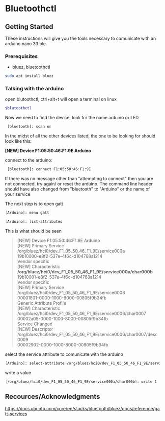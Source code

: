 
# Bluetoothctl

## Getting Started

These instructions will give you the tools necessary to comunicate with an arduino nano 33 ble.

### Prerequisites

- bluez, bluetoothctl

```bash
sudo apt install bluez
```

### Talking with the arduino


open blutoothctl, ctrl+alt+t will open a terminal on linux

```bash
$blutoothctl
```


Now we need to find the device, look for the name arduino or LED

```bash
 [bluetooth]: scan on
```

In the midst of all the other devices listed, the one to be looking for should look like this:

**[NEW] Device F1:05:50:46:F1:9E Arduino**  


connect to the arduino:

```bash
 [bluetooth]: connect F1:05:50:46:F1:9E
```

If there was no message other than "attempting to connect" then you are not connected, try again/ or reset the arduino.
The command line header should have also changed from "bluetooth" to "Arduino" or the name of your service

The next step is to open gatt

```bash
[Arduino]: menu gatt
```

```bash
[Arduino]: list-attributes
```

This is what should be seen

> [NEW] Device F1:05:50:46:F1:9E Arduino  
> [NEW] Primary Service  
>	/org/bluez/hci0/dev_F1_05_50_46_F1_9E/service000a  
>	19b10000-e8f2-537e-4f6c-d104768a1214  
>	Vendor specific  
> [NEW] Characteristic  
>	**/org/bluez/hci0/dev_F1_05_50_46_F1_9E/service000a/char000b**  
>	19b10001-e8f2-537e-4f6c-d104768a1214  
>	Vendor specific  
> [NEW] Primary Service  
>	/org/bluez/hci0/dev_F1_05_50_46_F1_9E/service0006  
>	00001801-0000-1000-8000-00805f9b34fb  
>	Generic Attribute Profile  
> [NEW] Characteristic  
>	/org/bluez/hci0/dev_F1_05_50_46_F1_9E/service0006/char0007  
>	00002a05-0000-1000-8000-00805f9b34fb  
>	Service Changed  
> [NEW] Descriptor  
>	/org/bluez/hci0/dev_F1_05_50_46_F1_9E/service0006/char0007/desc0009  
>	00002902-0000-1000-8000-00805f9b34fb  


select the service attribute to comunicate with the arduino

```bash
[Arduino]: select-attribute /org/bluez/hci0/dev_F1_05_50_46_F1_9E/service000a/char000b
```


write a value

```
[/org/bluez/hci0/dev_F1_05_50_46_F1_9E/service000a/char000b]: write 1
```



## Recources/Acknowledgments

https://docs.ubuntu.com/core/en/stacks/bluetooth/bluez/docs/reference/gatt-services
